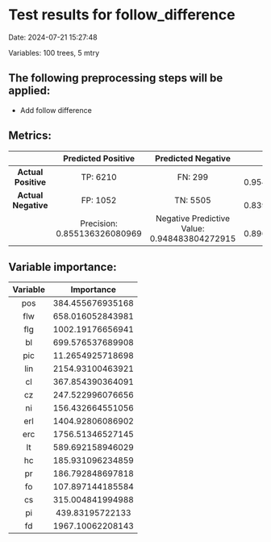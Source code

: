 # Test results for follow_difference
Date:  2024-07-21 15:27:48 

Variables:  100  trees,  5  mtry


 ## The following preprocessing steps will be applied: 
  - Add follow difference 


 ## Metrics:
 | | **Predicted Positive**| **Predicted Negative** | |
 |:--:|:--:|:--:|:--:|
 | **Actual Positive** | TP:  6210  | FN:  299  | Sensitivity:  0.954063604240283  |
 | **Actual Negative** | FP:  1052  | TN:  5505  | Specificity:  0.839560774744548  |
 | | Precision:  0.855136326080969  | Negative Predictive Value:  0.948483804272915  | **Accuracy**:  0.896601867442216  |


 ## Variable importance:
 | Variable | Importance |
 |:--:|:--:|
 |  pos  |  384.455676935168  |
 |  flw  |  658.016052843981  |
 |  flg  |  1002.19176656941  |
 |  bl  |  699.576537689908  |
 |  pic  |  11.2654925718698  |
 |  lin  |  2154.93100463921  |
 |  cl  |  367.854390364091  |
 |  cz  |  247.522996076656  |
 |  ni  |  156.432664551056  |
 |  erl  |  1404.92806086902  |
 |  erc  |  1756.51346527145  |
 |  lt  |  589.692158946029  |
 |  hc  |  185.931096234859  |
 |  pr  |  186.792848697818  |
 |  fo  |  107.897144185584  |
 |  cs  |  315.004841994988  |
 |  pi  |  439.83195722133  |
 |  fd  |  1967.10062208143  |

